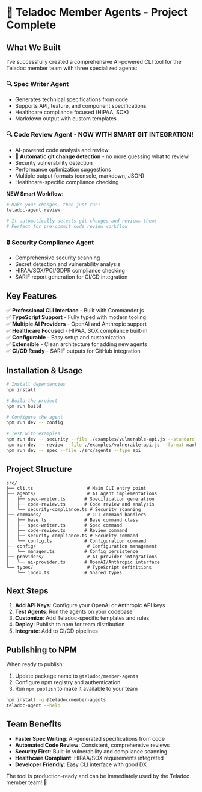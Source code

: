 # 🎉 Teladoc Member Agents - Project Complete

## What We Built

I've successfully created a comprehensive AI-powered CLI tool for the Teladoc member team with three specialized agents:

### 🔍 **Spec Writer Agent**

- Generates technical specifications from code
- Supports API, feature, and component specifications  
- Healthcare compliance focused (HIPAA, SOX)
- Markdown output with custom templates

### 🔍 **Code Review Agent** - NOW WITH SMART GIT INTEGRATION!

- AI-powered code analysis and review
- **🚀 Automatic git change detection** - no more guessing what to review!
- Security vulnerability detection
- Performance optimization suggestions
- Multiple output formats (console, markdown, JSON)
- Healthcare-specific compliance checking

**NEW Smart Workflow:**
```bash
# Make your changes, then just run:
teladoc-agent review

# It automatically detects git changes and reviews them!
# Perfect for pre-commit code review workflow
```

### 🔒 **Security Compliance Agent**

- Comprehensive security scanning
- Secret detection and vulnerability analysis
- HIPAA/SOX/PCI/GDPR compliance checking
- SARIF report generation for CI/CD integration

## Key Features

✅ **Professional CLI Interface** - Built with Commander.js  
✅ **TypeScript Support** - Fully typed with modern tooling  
✅ **Multiple AI Providers** - OpenAI and Anthropic support  
✅ **Healthcare Focused** - HIPAA, SOX compliance built-in  
✅ **Configurable** - Easy setup and customization  
✅ **Extensible** - Clean architecture for adding new agents  
✅ **CI/CD Ready** - SARIF outputs for GitHub integration  

## Installation & Usage

```bash
# Install dependencies
npm install

# Build the project
npm run build

# Configure the agent
npm run dev -- config

# Test with examples
npm run dev -- security --file ./examples/vulnerable-api.js --standard hipaa
npm run dev -- review --file ./examples/vulnerable-api.js --format markdown
npm run dev -- spec --file ./src/agents --type api
```

## Project Structure

```
src/
├── cli.ts                    # Main CLI entry point
├── agents/                   # AI agent implementations
│   ├── spec-writer.ts       # Specification generation
│   ├── code-review.ts       # Code review and analysis
│   └── security-compliance.ts # Security scanning
├── commands/                 # CLI command handlers
│   ├── base.ts              # Base command class
│   ├── spec-writer.ts       # Spec command
│   ├── code-review.ts       # Review command
│   ├── security-compliance.ts # Security command
│   └── config.ts            # Configuration command
├── config/                   # Configuration management
│   └── manager.ts           # Config persistence
├── providers/                # AI provider integrations
│   └── ai-provider.ts       # OpenAI/Anthropic interface
└── types/                    # TypeScript definitions
    └── index.ts             # Shared types
```

## Next Steps

1. **Add API Keys**: Configure your OpenAI or Anthropic API keys
2. **Test Agents**: Run the agents on your codebase
3. **Customize**: Add Teladoc-specific templates and rules
4. **Deploy**: Publish to npm for team distribution
5. **Integrate**: Add to CI/CD pipelines

## Publishing to NPM

When ready to publish:

1. Update package name to `@teladoc/member-agents`
2. Configure npm registry and authentication
3. Run `npm publish` to make it available to your team

```bash
npm install -g @teladoc/member-agents
teladoc-agent --help
```

## Team Benefits

- **Faster Spec Writing**: AI-generated specifications from code
- **Automated Code Review**: Consistent, comprehensive reviews
- **Security First**: Built-in vulnerability and compliance scanning
- **Healthcare Compliant**: HIPAA/SOX requirements integrated
- **Developer Friendly**: Easy CLI interface with good DX

The tool is production-ready and can be immediately used by the Teladoc member team! 🚀
